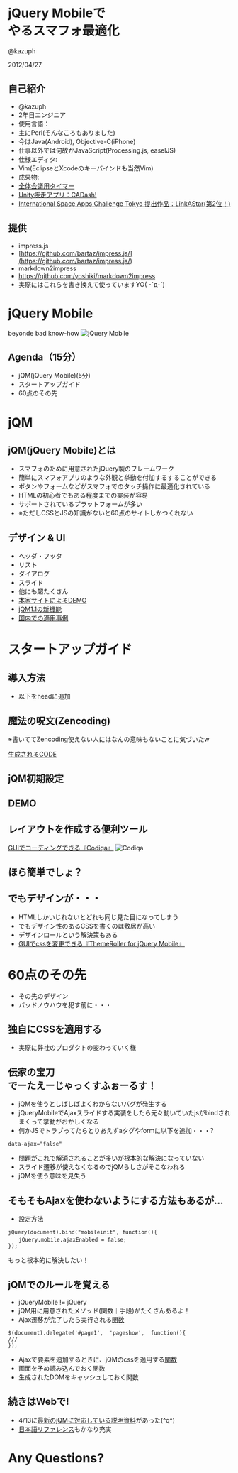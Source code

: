 jQuery Mobileで</br>やるスマフォ最適化
============
@kazuph

2012/04/27

自己紹介
------------
 * @kazuph
 * 2年目エンジニア
 * 使用言語：
  * 主にPerl(そんなころもありました)
  * 今はJava(Android), Objective-C(iPhone)
  * 仕事以外では何故かJavaScript(Processing.js, easelJS)
 * 仕様エディタ:
  * Vim(EclipseとXcodeのキーバインドも当然Vim)
 * 成果物:
  * [全体会議用タイマー](https://github.com/kazuph/TeiClock)
  * [Unity疾走アプリ：CADash!](http://www.tspaa.jp/nominate.html)
  * [International Space Apps Challenge Tokyo 提出作品：LinkAStar(第2位！)](http://fumit.blogspot.jp/2012/04/international-space-app-challenge-nasa.html)

提供
--------------
 * impress.js
  * [https://github.com/bartaz/impress.js/](https://github.com/bartaz/impress.js/)
 * markdown2impress
  * https://github.com/yoshiki/markdown2impress
 * 実際にはこれらを書き換えて使っていますYO( ･`д･´)

jQuery Mobile
=====================
beyonde bad know-how
![jQuery Mobile](http://jquerymobile.com/wp-content/uploads/2011/06/jquery-mobile-devices-beta.png)

Agenda（15分）
----------------
 * jQM(jQuery Mobile)(5分)
 * スタートアップガイド
 * 60点のその先

jQM
==============

jQM(jQuery Mobile)とは
------------------
 * スマフォのために用意されたjQuery製のフレームワーク
 * 簡単にスマフォアプリのような外観と挙動を付加するすることができる
  * ボタンやフォームなどがスマフォでのタッチ操作に最適化されている
 * HTMLの初心者でもある程度までの実装が容易
 * サポートされているプラットフォームが多い
  * ※ただしCSSとJSの知識がないと60点のサイトしかつくれない

デザイン & UI
------------------
 * ヘッダ・フッタ
 * リスト
 * ダイアログ
 * スライド
 * 他にも超たくさん
 * [本家サイトによるDEMO](http://jquerymobile.com/demos/1.1.0/)
 * [jQM1.1の新機能](http://screw-axis.com/2012/04/20/jquery-mobile-1-1-0/)
 * [国内での適用事例](http://ascii.jp/elem/000/000/674/674677/)

スタートアップガイド
==================

導入方法
------------------
 * 以下をheadに追加
<script src="https://gist.github.com/2501207.js?file=gistfile1.txt"></script>

魔法の呪文(Zencoding)
-----------------
<script src="https://gist.github.com/2501353.js?file=gistfile1.html"></script>

※書いててZencoding使えない人にはなんの意味もないことに気づいたw

[生成されるCODE](https://gist.github.com/2504014)

jQM初期設定
---------------
<script src="https://gist.github.com/2504175.js?file=gistfile1.html"></script>

DEMO
--------------

レイアウトを作成する便利ツール
------------------
[GUIでコーディングできる『Codiqa』](http://www.codiqa.com/)
![Codiqa](http://codiqa.com/static/images/v3/home/cta_image_right_builder.png)

ほら簡単でしょ？
--------------

でもデザインが・・・
-----------------
 * HTMLしかいじれないとどれも同じ見た目になってしまう
 * でもデザイン性のあるCSSを書くのは敷居が高い
  * デザインロールという解決策もある
   * [GUIでcssを変更できる『ThemeRoller for jQuery Mobile』](http://jquerymobile.com/themeroller/)

60点のその先
================
 * その先のデザイン
 * バッドノウハウを犯す前に・・・

独自にCSSを適用する
-----------------
 * 実際に弊社のプロダクトの変わっていく様

伝家の宝刀<br/>でーたえーじゃっくすふぉーるす！
------------------
 * jQMを使うとしばしばよくわからないバグが発生する
  * jQueryMobileでAjaxスライドする実装をしたら元々動いていたjsがbindされまくって挙動がおかしくなる
 * 何かJSでトラブってたらとりあえずaタグやformに以下を追加・・・?
```
data-ajax="false"
```
 * 問題がこれで解消されることが多いが根本的な解決になっていない
 * スライド遷移が使えなくなるのでjQMらしさがそこなわれる
 * jQMを使う意味を見失う

そもそもAjaxを使わないようにする方法もあるが…
------------------
 * 設定方法
```
jQuery(document).bind("mobileinit", function(){
　　jQuery.mobile.ajaxEnabled = false;
});
```
もっと根本的に解決したい！

jQMでのルールを覚える
-----------------
 * jQueryMobile != jQuery
 * jQM用に用意されたメソッド(関数｜手段)がたくさんあるよ！
  * Ajax遷移が完了したら実行される[関数](http://d.hatena.ne.jp/pikotea/20120405/1333631161)
```
$(document).delegate('#page1',  'pageshow',  function(){
///
});
```
  * Ajaxで要素を追加するときに、jQMのcssを適用する[関数](http://hisasann.com/housetect/2011/06/jquerymobile_1.html)
  * 画面を予め読み込んでおく関数
  * 生成されたDOMをキャッシュしておく関数

続きはWebで!
--------------------
 * 4/13に[最新のjQMに対応している説明資料](http://msto.jp/th2/)があった(^q^)
 * [日本語リファレンス](http://dev.screw-axis.com/doc/jquery_mobile/)もかなり充実



Any Questions?
================
